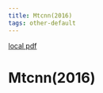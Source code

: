 ```yaml
---
title: Mtcnn(2016)
tags: other-default
---
```


[local pdf](../../../pdfs/2016-mtcnn.pdf)

# Mtcnn(2016)
